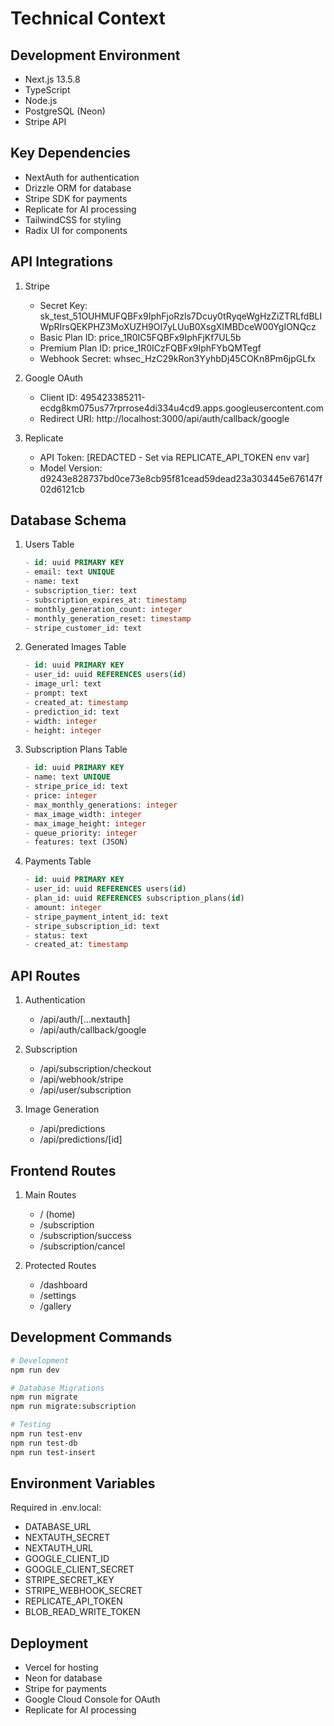 # Technical Context

## Development Environment
- Next.js 13.5.8
- TypeScript
- Node.js
- PostgreSQL (Neon)
- Stripe API

## Key Dependencies
- NextAuth for authentication
- Drizzle ORM for database
- Stripe SDK for payments
- Replicate for AI processing
- TailwindCSS for styling
- Radix UI for components

## API Integrations
1. Stripe
   - Secret Key: sk_test_51OUHMUFQBFx9IphFjoRzls7Dcuy0tRyqeWgHzZiZTRLfdBLIWpRIrsQEKPHZ3MoXUZH9OI7yLUuB0XsgXIMBDceW00YgIONQcz
   - Basic Plan ID: price_1R0IC5FQBFx9IphFjKf7UL5b
   - Premium Plan ID: price_1R0ICzFQBFx9IphFYbQMTegf
   - Webhook Secret: whsec_HzC29kRon3YyhbDj45COKn8Pm6jpGLfx

2. Google OAuth
   - Client ID: 495423385211-ecdg8km075us77rprrose4di334u4cd9.apps.googleusercontent.com
   - Redirect URI: http://localhost:3000/api/auth/callback/google

3. Replicate
   - API Token: [REDACTED - Set via REPLICATE_API_TOKEN env var]
   - Model Version: d9243e828737bd0ce73e8cb95f81cead59dead23a303445e676147f02d6121cb

## Database Schema
1. Users Table
   ```sql
   - id: uuid PRIMARY KEY
   - email: text UNIQUE
   - name: text
   - subscription_tier: text
   - subscription_expires_at: timestamp
   - monthly_generation_count: integer
   - monthly_generation_reset: timestamp
   - stripe_customer_id: text
   ```

2. Generated Images Table
   ```sql
   - id: uuid PRIMARY KEY
   - user_id: uuid REFERENCES users(id)
   - image_url: text
   - prompt: text
   - created_at: timestamp
   - prediction_id: text
   - width: integer
   - height: integer
   ```

3. Subscription Plans Table
   ```sql
   - id: uuid PRIMARY KEY
   - name: text UNIQUE
   - stripe_price_id: text
   - price: integer
   - max_monthly_generations: integer
   - max_image_width: integer
   - max_image_height: integer
   - queue_priority: integer
   - features: text (JSON)
   ```

4. Payments Table
   ```sql
   - id: uuid PRIMARY KEY
   - user_id: uuid REFERENCES users(id)
   - plan_id: uuid REFERENCES subscription_plans(id)
   - amount: integer
   - stripe_payment_intent_id: text
   - stripe_subscription_id: text
   - status: text
   - created_at: timestamp
   ```

## API Routes
1. Authentication
   - /api/auth/[...nextauth]
   - /api/auth/callback/google

2. Subscription
   - /api/subscription/checkout
   - /api/webhook/stripe
   - /api/user/subscription

3. Image Generation
   - /api/predictions
   - /api/predictions/[id]

## Frontend Routes
1. Main Routes
   - / (home)
   - /subscription
   - /subscription/success
   - /subscription/cancel

2. Protected Routes
   - /dashboard
   - /settings
   - /gallery

## Development Commands
```bash
# Development
npm run dev

# Database Migrations
npm run migrate
npm run migrate:subscription

# Testing
npm run test-env
npm run test-db
npm run test-insert
```

## Environment Variables
Required in .env.local:
- DATABASE_URL
- NEXTAUTH_SECRET
- NEXTAUTH_URL
- GOOGLE_CLIENT_ID
- GOOGLE_CLIENT_SECRET
- STRIPE_SECRET_KEY
- STRIPE_WEBHOOK_SECRET
- REPLICATE_API_TOKEN
- BLOB_READ_WRITE_TOKEN

## Deployment
- Vercel for hosting
- Neon for database
- Stripe for payments
- Google Cloud Console for OAuth
- Replicate for AI processing
